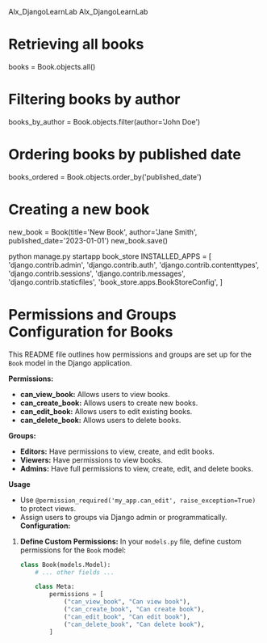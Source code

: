 Alx_DjangoLearnLab
Alx_DjangoLearnLab


# Retrieving all books
books = Book.objects.all()

# Filtering books by author
books_by_author = Book.objects.filter(author='John Doe')

# Ordering books by published date
books_ordered = Book.objects.order_by('published_date')

# Creating a new book
new_book = Book(title='New Book', author='Jane Smith', published_date='2023-01-01')
new_book.save()



python manage.py startapp book_store
INSTALLED_APPS = [
    'django.contrib.admin',
    'django.contrib.auth',
    'django.contrib.contenttypes',
    'django.contrib.sessions',
    'django.contrib.messages',
    'django.contrib.staticfiles',
    'book_store.apps.BookStoreConfig',
]



# Permissions and Groups Configuration for Books

This README file outlines how permissions and groups are set up for the `Book` model in the Django application.

**Permissions:**

- **can_view_book:** Allows users to view books.
- **can_create_book:** Allows users to create new books.
- **can_edit_book:** Allows users to edit existing books.
- **can_delete_book:** Allows users to delete books.

**Groups:**

- **Editors:** Have permissions to view, create, and edit books.
- **Viewers:** Have permissions to view books.
- **Admins:** Have full permissions to view, create, edit, and delete books.

**Usage**
- Use `@permission_required('my_app.can_edit', raise_exception=True)` to protect views.
- Assign users to groups via Django admin or programmatically.
**Configuration:**

1. **Define Custom Permissions:** In your `models.py` file, define custom permissions for the `Book` model:

   ```python
   class Book(models.Model):
       # ... other fields ...

       class Meta:
           permissions = [
               ("can_view_book", "Can view book"),
               ("can_create_book", "Can create book"),
               ("can_edit_book", "Can edit book"),
               ("can_delete_book", "Can delete book"),
           ]
